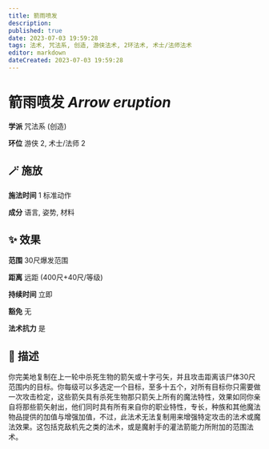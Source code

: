 ```yaml
---
title: 箭雨喷发
description: 
published: true
date: 2023-07-03 19:59:28
tags: 法术, 咒法系, 创造, 游侠法术, 2环法术, 术士/法师法术
editor: markdown
dateCreated: 2023-07-03 19:59:28
---
```


# **箭雨喷发** *Arrow eruption*

**学派** 咒法系 (创造) 

**环位** 游侠 2, 术士/法师 2

## 🪄 施放

**施法时间** 1 标准动作

**成分** 语言, 姿势, 材料

## ✨ 效果  

**范围** 30尺爆发范围

**距离** 远距 (400尺+40尺/等级)  

**持续时间** 立即 

**豁免** 无

**法术抗力** 是

## 📖 描述

你完美地复制在上一轮中杀死生物的箭矢或十字弓矢，并且攻击距离该尸体30尺范围内的目标。你每级可以多选定一个目标，至多十五个，对所有目标你只需要做一次攻击检定，这些箭矢具有杀死生物那只箭矢上所有的魔法特性，效果如同你亲自将那些箭矢射出，他们同时具有所有来自你的职业特性，专长，种族和其他魔法物品提供的加值与增强加值，不过，此法术无法复制用来增强特定攻击的法术或魔法效果。这包括克敌机先之类的法术，或是魔射手的灌法箭能力所附加的范围法术。
    